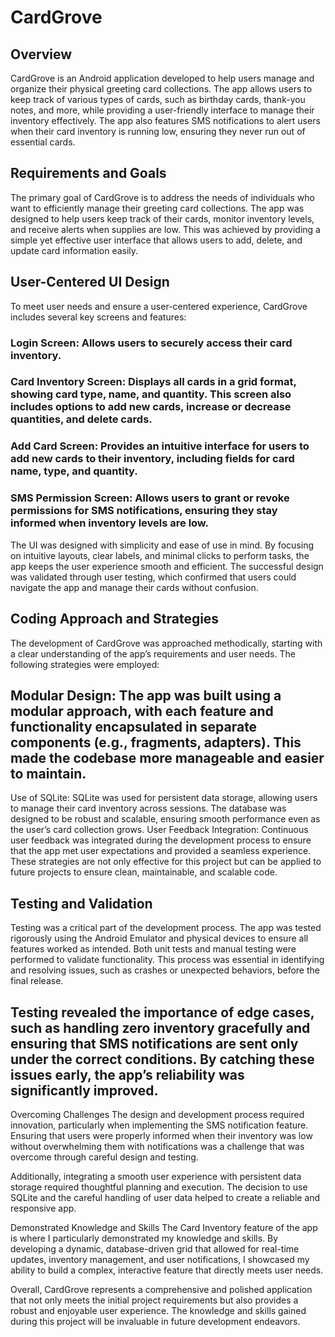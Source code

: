 # CardGrove

## Overview
CardGrove is an Android application developed to help users manage and organize their physical greeting card collections. The app allows users to keep track of various types of cards, such as birthday cards, thank-you notes, and more, while providing a user-friendly interface to manage their inventory effectively. The app also features SMS notifications to alert users when their card inventory is running low, ensuring they never run out of essential cards.

## Requirements and Goals
The primary goal of CardGrove is to address the needs of individuals who want to efficiently manage their greeting card collections. The app was designed to help users keep track of their cards, monitor inventory levels, and receive alerts when supplies are low. This was achieved by providing a simple yet effective user interface that allows users to add, delete, and update card information easily.

## User-Centered UI Design
To meet user needs and ensure a user-centered experience, CardGrove includes several key screens and features:

### Login Screen: Allows users to securely access their card inventory.
### Card Inventory Screen: Displays all cards in a grid format, showing card type, name, and quantity. This screen also includes options to add new cards, increase or decrease quantities, and delete cards.
### Add Card Screen: Provides an intuitive interface for users to add new cards to their inventory, including fields for card name, type, and quantity.
### SMS Permission Screen: Allows users to grant or revoke permissions for SMS notifications, ensuring they stay informed when inventory levels are low.
The UI was designed with simplicity and ease of use in mind. By focusing on intuitive layouts, clear labels, and minimal clicks to perform tasks, the app keeps the user experience smooth and efficient. The successful design was validated through user testing, which confirmed that users could navigate the app and manage their cards without confusion.

## Coding Approach and Strategies
The development of CardGrove was approached methodically, starting with a clear understanding of the app’s requirements and user needs. The following strategies were employed:

## Modular Design: The app was built using a modular approach, with each feature and functionality encapsulated in separate components (e.g., fragments, adapters). This made the codebase more manageable and easier to maintain.
Use of SQLite: SQLite was used for persistent data storage, allowing users to manage their card inventory across sessions. The database was designed to be robust and scalable, ensuring smooth performance even as the user’s card collection grows.
User Feedback Integration: Continuous user feedback was integrated during the development process to ensure that the app met user expectations and provided a seamless experience.
These strategies are not only effective for this project but can be applied to future projects to ensure clean, maintainable, and scalable code.

## Testing and Validation
Testing was a critical part of the development process. The app was tested rigorously using the Android Emulator and physical devices to ensure all features worked as intended. Both unit tests and manual testing were performed to validate functionality. This process was essential in identifying and resolving issues, such as crashes or unexpected behaviors, before the final release.

## Testing revealed the importance of edge cases, such as handling zero inventory gracefully and ensuring that SMS notifications are sent only under the correct conditions. By catching these issues early, the app’s reliability was significantly improved.

Overcoming Challenges
The design and development process required innovation, particularly when implementing the SMS notification feature. Ensuring that users were properly informed when their inventory was low without overwhelming them with notifications was a challenge that was overcome through careful design and testing.

Additionally, integrating a smooth user experience with persistent data storage required thoughtful planning and execution. The decision to use SQLite and the careful handling of user data helped to create a reliable and responsive app.

Demonstrated Knowledge and Skills
The Card Inventory feature of the app is where I particularly demonstrated my knowledge and skills. By developing a dynamic, database-driven grid that allowed for real-time updates, inventory management, and user notifications, I showcased my ability to build a complex, interactive feature that directly meets user needs.

Overall, CardGrove represents a comprehensive and polished application that not only meets the initial project requirements but also provides a robust and enjoyable user experience. The knowledge and skills gained during this project will be invaluable in future development endeavors.
